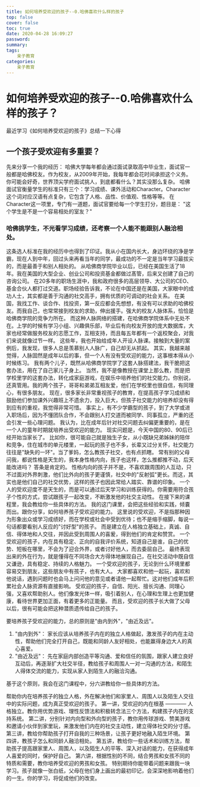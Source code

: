 ```yaml
---
title: 如何培养受欢迎的孩子--0.哈佛喜欢什么样的孩子
top: false
cover: false
toc: true
date: 2020-04-28 16:09:27
password:
summary:
tags: 
    亲子教育
categories:
    亲子教育
---
```


# 如何培养受欢迎的孩子--0.哈佛喜欢什么样的孩子？

最近学习《如何培养受欢迎的孩子》总结一下心得
## 一个孩子受欢迎有多重要？
先来分享一个我的经历：
哈佛大学每年都会通过面试录取高中毕业生，面试官一般都是哈佛校友。作为校友，从2009年开始，我每年都会花时间承担这个义务。
你可能会好奇，世界顶尖学府面试挑人，到底都看什么？其实没那么复杂。
哈佛面试官衡量学生的标准只有三个：学习成绩、课外活动和Character。Character
这个词对应汉语有点复杂，它包含了人格、品性、价值观、性格等等。
在Character这一项里，专门有一道题，面试官要给每一个学生打分，题目是：
"这个学生是不是一个容易相处的室友？"
### 哈佛挑学生，不光看学习成绩，还考察一个人能不能跟别人融洽相处。
这条选人标准在我的经历中也得到了印证。我从小在国内长大，身边环绕的净是学霸，现在人到中年，回过头来再看当年的同学，最成功的不一定是当年学习最拔尖的，而是最善于和别人相处的。
从哈佛商学院毕业以后，已经在美国生活了18年。我在美国的大型企业、创业公司和投资基金都做过髙管，后来又创建了自己的咨询公司。
在20多年的职场生涯中，我和政府很多的高层领导、大公司的CEO、基金合伙人都打过交道。职场经验告诉我，不论在中国还是在美国，大家眼中的成功人士，其实都是善于沟通的社交高手，拥有优质的可调动的社会关系。
在美国，我找工作、谈合作、找投资，第一反应都会先想想，有没有可以求助的哈佛校友。而我自己，也常常接到校友的求助，伸出援手。强大的校友人脉体系，恰恰是哈佛商学院的竞争力所在。
而这种人脉网络的搭建，在哈佛商学院体系中无处不在。上学的时候有学习小组、兴趣俱乐部，毕业后有向校友开放的庞大数据库，大家也经常做服务校友的志愿工作，互相支持，而且每五年都有一个返校聚会，对我们来说就像过节一样。
这些年，我也开始给成年人开设人脉课。接触到大量的案例后，我发现，很多人总是羡慕别人人脉广，自己却无从抓起。
其实，我越来越觉得，人脉固然是成年以后的事，但一个人有没有受欢迎的能力，这事根本得从小时候练习。
我有两个儿子，既然从哈佛商学院学了这套人脉搭建法，我干脆把这套办法，用在了自己家儿子身上。
当然，我不是像教授在课堂上那么教，而是把学校里学的这套办法，转化成家庭游戏，在娱乐中培养他们的社交能力。你别说，还真管用。我的两个孩子，哥哥和弟弟互相友爱，他们在学校里也很自信，有同理心，有很多朋友。
现在，很多家长非常重视孩子的教育，在提高孩子学习成绩和鼓励他们参加课外兴趣班上不遗余力，投入巨大，但孩子社交能力的培养却没有得到应有的重视，我觉得非常可惜。
事实上，有不少学霸型的孩子，到了大学或进入职场后，因为不懂团队合作，不会跟别人打交道而被同学、同事孤立，严重的还会引发一些心理问题。
我认为，比在成年后针对社交问题去纠偏更重要的，是在一个人的童年时期就培养出受欢迎的能力。
现实问题是，今天中国的80、90后已经开始当家长了。
比如你，很可能自己就是独生子女，从小既缺兄弟姊妹的陪伴和竞争，住在城市的单元楼里，一起玩的孩子也不多，长辈又过分关怀，社交能力往往是"缺失的一环"。当了爹妈，怎么教孩子社交，也有点抓瞎。
常有别的父母问我，都说性格是天生的，我本身性格内向，孩子也这样，怎么推都推不动，后天能改进吗？
答条是肯定的。
性格内向的孩子并不是，不喜欢跟周围的人互动，只不过面对外界刺激，他们比外向的孩子更谨慎，社交中的"反射弧"更长。而这，其实也是他们自己的社交优势，这样的孩子也因此常给人踏实、靠谱的印象。
一个人的受欢迎度不是天生的，而是可以通过后天学习和训练获得的。你需要用符合孩子个性的方式，尝试跟孩子一起改变，不断激发他的社交主动性。
在接下来的课程里，我会教给你一些具体的方法。
我的这门课里，会把这些经验和实践，倾嚢而出。跟你分享，如何培养孩子受欢迎的能力。
这里说的受欢迎，不是指那种因为形象出众或学习成绩好，而在学校或社会中受到优待；也不是缩手缩脚，每说一句话都要看别人反应的"讨好型"的孩子。
而是建立在人格独立基础上，真诚、自信、得体地和人交往，并因此受到周围人的喜爰，得到他们的肯定和赞赏。
一个受欢迎的孩子，内在具有稳定、正向的自我评价系统，知道自己是谁，自己的优势、短板在哪里，不会为了迎合外界，或者讨好他人，而去委屈自己。
最终表现出来的外在行为，就是懂得在不同场合大方得体地展现自己，在社交活动中既自信又谦逊，具有稳定、持续的人格魅力。
一个受欢迎的孩子，无论到什么环境里都容易交到朋友，这些朋友中有孩子，也有大人。
大家都喜欢和他一起玩，喜欢和他说话，遇到问题时也会马上问问他的意见或者请他一起帮忙。这对他们成年后积累社会人脉资源有直接影响。
受欢迎的孩子，自信、阳光、擅长沟通、同理心强，又喜欢帮助别人。他们像发光体一样，吸引着别人，在心理和生理上也更加健康，看待世界更加正面，有着更多的正能量。
而且，受欢迎的孩子长大做了父母以后，很有可能会把这种潜质遗传给自己的孩子。

要培养孩子受欢迎的能力，总的原则是"由内到外"，"由近及远"。

1. "由内到外"：
家长应该从培养孩子内在的独立人格做起，激发孩子的内在主动性，帮助他们完全打开自己，既能和同龄人友好相处，也能赢得身边大人的真心喜爱。
2. "由近及远"：
先在家庭内部创造平等沟通、爱和信任的氛围，跟家人建立良好互动后，再逐渐扩大社交半径，教给孩子和周围人一对一沟通的方法，和陌生人得体交流的能力，实现从家人到陌生人的融洽沟通。

基于这个原则，我会在这门课程中，分六讲教给你一些具体的方法。

帮助你内在培养孩子的独立人格，外在解决他们和家里人、周围人以及陌生人交往中的实际问题，成为真正受欢迎的孩子。
第一讲，受欢迎的内在根基 ———— 人格独立。教你用优势游戏、理性反馈法和积极转念法三个方法，构建孩子内在的支持系统。
第二讲，分别针对内向型和外向型的孩子，教你用传球游戏、赞美游戏和邀请小伙伴到家里玩，来激发他们内在的社交主动性，建立得体社交的分寸感。
第三讲，教给你帮助孩子打开自我的三种场景，让孩子更好地融入陌生环境。
第四讲，教孩子怎么和同龄人融洽相处。
第五讲，教给你一些话术和训练方法，帮助孩子提高跟家里人、周围人，以及陌生人的平等、深入对话的能力，在获得成年人喜爱的同时，保护好自己。
第六讲，根据性别的不同，结合男孩和女孩不同的特质和需要，教你培养受欢迎的男孩和女孩。
特别期待你能带着问题来跟我一块学习。孩子就像一张白纸，父母在他们身上画出的最初印记，会深深地影响着他们的一生。你的学习，将促成他们的改变。